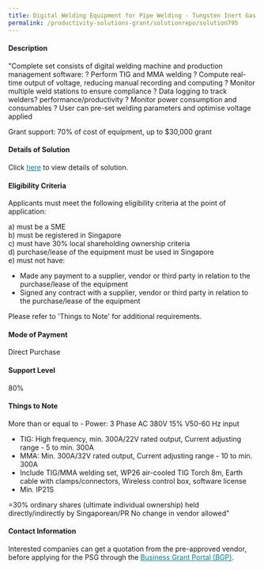 ```yaml
---
title: Digital Welding Equipment for Pipe Welding - Tungsten Inert Gas (TIG) and Manual Metal Arc (MMA) 
permalink: /productivity-solutions-grant/solutionrepo/solution795
---
```


#### Description

"Complete set consists of digital welding machine and production management software:
? Perform TIG and MMA welding
? Compute real-time output of voltage, reducing manual recording and computing
? Monitor multiple weld stations to ensure compliance
? Data logging to track welders? performance/productivity
? Monitor power consumption and consumables
? User can pre-set welding parameters and optimise voltage applied

Grant support: 70% of cost of equipment, up to $30,000 grant

#### Details of Solution

Click <a href='' style='color:#037e8a'>here</a> to view details of solution.

#### Eligibility Criteria

Applicants must meet the following eligibility criteria at the point of application:

a) must be a SME <br>
b) must be registered in Singapore <br>
c) must have 30% local shareholding ownership criteria <br>
d) purchase/lease of the equipment must be used in Singapore <br>
e) must not have:
- Made any payment to a supplier, vendor or third party in relation to the purchase/lease of the equipment
- Signed any contract with a supplier, vendor or third party in relation to the purchase/lease of the equipment

Please refer to 'Things to Note' for additional requirements.

#### Mode of Payment
Direct Purchase

#### Support Level
80%

#### Things to Note
More than or equal to - Power:  3 Phase AC 380V 15% V50-60 Hz input
- TIG: High frequency, min. 300A/22V rated output, Current adjusting range - 5 to min. 300A
- MMA: Min. 300A/32V rated output, Current adjusting range - 10 to min. 300A
- Include TIG/MMA welding set, WP26 air-cooled TIG Torch 8m, Earth cable with clamps/connectors, Wireless control box, software license
- Min. IP21S

=30% ordinary shares (ultimate individual ownership) held directly/indirectly by Singaporean/PR
No change in vendor allowed"

#### Contact Information


Interested companies can get a quotation from the pre-approved vendor, before applying for the PSG through the <a target='_blank' style='color:#037e8a' href='https://www.businessgrants.gov.sg/'>Business Grant Portal (BGP)</a>.
